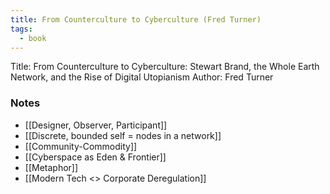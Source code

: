 ```yaml
---
title: From Counterculture to Cyberculture (Fred Turner)
tags:
  - book
---
```



Title: From Counterculture to Cyberculture: Stewart Brand, the Whole Earth Network, and the Rise of Digital Utopianism
Author: Fred Turner

### Notes
* [[Designer, Observer, Participant]]
* [[Discrete, bounded self = nodes in a network]]
* [[Community-Commodity]]
* [[Cyberspace as Eden & Frontier]]
* [[Metaphor]]
* [[Modern Tech <> Corporate Deregulation]]
